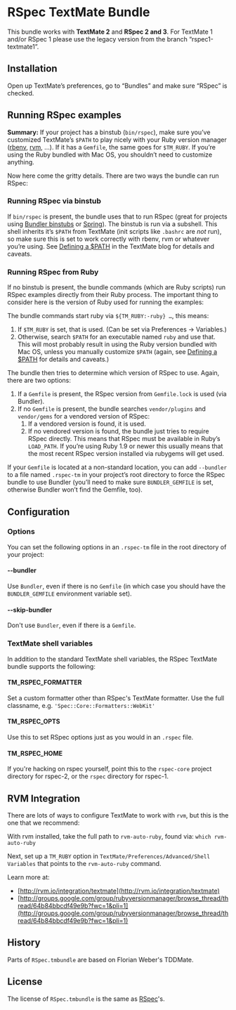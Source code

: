 # RSpec TextMate Bundle

This bundle works with **TextMate 2** and **RSpec 2 and 3**. For TextMate 1 and/or RSpec 1 please use the legacy version from the branch “rspec1-textmate1”.

## Installation

Open up TextMate’s preferences, go to “Bundles” and make sure “RSpec” is checked.

## Running RSpec examples

__Summary:__ If your project has a binstub (`bin/rspec`), make sure you’ve customized TextMate’s `$PATH` to play nicely with your Ruby version manager ([rbenv](https://github.com/sstephenson/rbenv), [rvm](http://rvm.io/), …). If it has a `Gemfile`, the same goes for `$TM_RUBY`. If you’re using the Ruby bundled with Mac OS, you shouldn’t need to customize anything.

Now here come the gritty details. There are two ways the bundle can run RSpec:

### Running RSpec via binstub

If `bin/rspec` is present, the bundle uses that to run RSpec (great for projects using [Bundler binstubs](http://bundler.io/v1.6/man/bundle-exec.1.html#BUNDLE-INSTALL-BINSTUBS) or [Spring](https://github.com/rails/spring)). The binstub is run via a subshell. This shell inherits it’s `$PATH` from TextMate (init scripts like `.bashrc` are _not_ run), so make sure this is set to work correctly with rbenv, rvm or whatever you’re using. See [Defining a $PATH](http://blog.macromates.com/2014/defining-a-path/) in the TextMate blog for details and caveats.

### Running RSpec from Ruby

If no binstub is present, the bundle commands (which are Ruby scripts) run RSpec examples directly from their Ruby process. The important thing to consider here is the version of Ruby used for running the examples: 

The bundle commands start ruby via `${TM_RUBY:-ruby} …`, this means: 

1. If `$TM_RUBY` is set, that is used. (Can be set via Preferences → Variables.)
2. Otherwise, search `$PATH` for an executable named `ruby` and use that. This will most probably result in using the Ruby version bundled with Mac OS, unless you manually customize `$PATH` (again, see [Defining a $PATH](http://blog.macromates.com/2014/defining-a-path/) for details and caveats.)

The bundle then tries to determine which version of RSpec to use. Again, there are two options:

1. If a `Gemfile` is present, the RSpec version from `Gemfile.lock` is used (via Bundler).
2. If no `Gemfile` is present, the bundle searches `vendor/plugins` and `vendor/gems` for a vendored version of RSpec:
    1. If a vendored version is found, it is used.
    2. If no vendored version is found, the bundle just tries to require RSpec directly. This means that RSpec must be available in Ruby’s `LOAD_PATH`. If you’re using Ruby 1.9 or newer this usually means that the most recent RSpec version installed via rubygems will get used.

If your `Gemfile` is located at a non-standard location, you can add `--bundler` to a file named `.rspec-tm` in your project’s root directory to force the RSpec bundle to use Bundler (you’ll need to make sure `BUNDLER_GEMFILE` is set, otherwise Bundler won’t find the Gemfile, too). 


## Configuration

### Options

You can set the following options in an `.rspec-tm` file in the
root directory of your project:

#### --bundler

Use `Bundler`, even if there is no `Gemfile` (in which case you
should have the `BUNDLER_GEMFILE` environment variable set).

#### --skip-bundler

Don't use `Bundler`, even if there is a `Gemfile`.

### TextMate shell variables

In addition to the standard TextMate shell variables, the RSpec
TextMate bundle supports the following:

#### TM\_RSPEC\_FORMATTER

Set a custom formatter other than RSpec's TextMate formatter. Use
the full classname, e.g. `'Spec::Core::Formatters::WebKit'`

#### TM\_RSPEC\_OPTS

Use this to set RSpec options just as you would in an `.rspec`
file.

#### TM\_RSPEC\_HOME

If you're hacking on rspec yourself, point this to the
`rspec-core` project directory for rspec-2, or the `rspec`
directory for rspec-1.

## RVM Integration

There are lots of ways to configure TextMate to work with `rvm`,
but this is the one that we recommend:

With rvm installed, take the full path to `rvm-auto-ruby`, 
found via: `which rvm-auto-ruby`

Next, set up a `TM_RUBY` option in
`TextMate/Preferences/Advanced/Shell Variables` that points to the
`rvm-auto-ruby` command.

Learn more at:

* [http://rvm.io/integration/textmate](http://rvm.io/integration/textmate)
* [http://groups.google.com/group/rubyversionmanager/browse_thread/thread/64b84bbcdf49e9b?fwc=1&pli=1](http://groups.google.com/group/rubyversionmanager/browse_thread/thread/64b84bbcdf49e9b?fwc=1&pli=1)

## History

Parts of `RSpec.tmbundle` are based on Florian Weber's TDDMate.

## License

The license of `RSpec.tmbundle` is the same as
[RSpec](http://github.com/rspec/rspec/blob/master/License.txt)'s.

